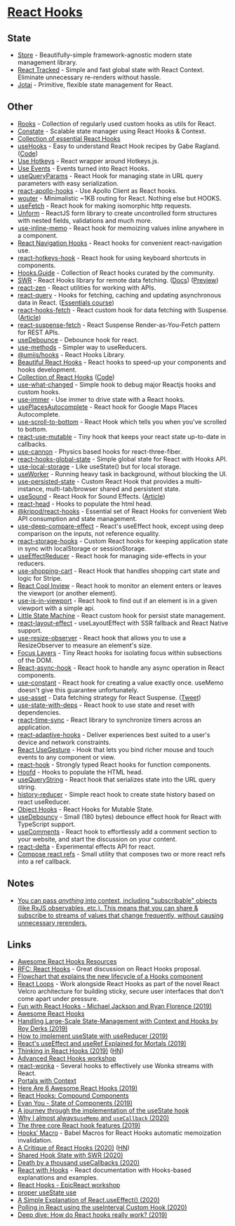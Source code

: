 # [React Hooks](https://reactjs.org/docs/hooks-intro.html)

## State

- [Store](https://github.com/fabiospampinato/store) - Beautifully-simple framework-agnostic modern state management library.
- [React Tracked](https://github.com/dai-shi/react-tracked) - Simple and fast global state with React Context. Eliminate unnecessary re-renders without hassle.
- [Jotai](https://github.com/react-spring/jotai) - Primitive, flexible state management for React.

## Other

- [Rooks](https://github.com/imbhargav5/rooks) - Collection of regularly used custom hooks as utils for React.
- [Constate](https://github.com/diegohaz/constate) - Scalable state manager using React Hooks & Context.
- [Collection of essential React Hooks](https://github.com/streamich/react-use)
- [useHooks](https://usehooks.com/) - Easy to understand React Hook recipes by Gabe Ragland. ([Code](https://github.com/gragland/usehooks))
- [Use Hotkeys](https://github.com/sandiiarov/use-hotkeys) - React wrapper around Hotkeys.js.
- [Use Events](https://github.com/sandiiarov/use-events) - Events turned into React Hooks.
- [useQueryParams](https://github.com/pbeshai/use-query-params) - React Hook for managing state in URL query parameters with easy serialization.
- [react-apollo-hooks](https://github.com/trojanowski/react-apollo-hooks) - Use Apollo Client as React hooks.
- [wouter](https://github.com/molefrog/wouter) - Minimalistic ~1KB routing for React. Nothing else but HOOKS.
- [useFetch](https://github.com/alex-cory/use-http) - React hook for making isomorphic http requests.
- [Unform](https://github.com/Rocketseat/unform) - ReactJS form library to create uncontrolled form structures with nested fields, validations and much more.
- [use-inline-memo](https://github.com/andywer/use-inline-memo) - React hook for memoizing values inline anywhere in a component.
- [React Navigation Hooks](https://github.com/react-navigation/hooks) - React hooks for convenient react-navigation use.
- [react-hotkeys-hook](https://github.com/JohannesKlauss/react-hotkeys-hook) - React hook for using keyboard shortcuts in components.
- [Hooks.Guide](https://github.com/Raathigesh/hooks.guide) - Collection of React hooks curated by the community.
- [SWR](https://github.com/vercel/swr) - React Hooks library for remote data fetching. ([Docs](https://swr.now.sh/)) ([Preview](https://codehike.org/demo/swr))
- [react-zen](https://github.com/jamesknelson/react-zen) - React utilities for working with APIs.
- [react-query](https://github.com/tannerlinsley/react-query) - Hooks for fetching, caching and updating asynchronous data in React. ([Essentials course](https://learn.tanstack.com/p/react-query-essentials))
- [react-hooks-fetch](https://github.com/dai-shi/react-hooks-fetch) - React custom hook for data fetching with Suspense. ([Article](https://blog.axlight.com/posts/developing-a-react-library-for-suspense-for-data-fetching-in-concurrent-mode/))
- [react-suspense-fetch](https://github.com/dai-shi/react-suspense-fetch) - React Suspense Render-as-You-Fetch pattern for REST APIs.
- [useDebounce](https://github.com/xnimorz/use-debounce) - Debounce hook for react.
- [use-methods](https://github.com/pelotom/use-methods) - Simpler way to useReducers.
- [@umijs/hooks](https://github.com/umijs/hooks) - React Hooks Library.
- [Beautiful React Hooks](https://github.com/beautifulinteractions/beautiful-react-hooks) - React hooks to speed-up your components and hooks development.
- [Collection of React Hooks](https://nikgraf.github.io/react-hooks/) ([Code](https://github.com/nikgraf/react-hooks))
- [use-what-changed](https://github.com/simbathesailor/use-what-changed) - Simple hook to debug major Reactjs hooks and custom hooks.
- [use-immer](https://github.com/immerjs/use-immer) - Use immer to drive state with a React hooks.
- [usePlacesAutocomplete](https://github.com/wellyshen/use-places-autocomplete) - React hook for Google Maps Places Autocomplete.
- [use-scroll-to-bottom](https://github.com/tudorgergely/use-scroll-to-bottom) - React Hook which tells you when you've scrolled to bottom.
- [react-use-mutable](https://github.com/Marik-D/react-use-mutable) - Tiny hook that keeps your react state up-to-date in callbacks.
- [use-cannon](https://github.com/react-spring/use-cannon) - Physics based hooks for react-three-fiber.
- [react-hooks-global-state](https://github.com/dai-shi/react-hooks-global-state) - Simple global state for React with Hooks API.
- [use-local-storage](https://github.com/astoilkov/use-local-storage-state) - Like useState() but for local storage.
- [useWorker](https://github.com/alewin/useWorker) - Running heavy task in background, without blocking the UI.
- [use-persisted-state](https://github.com/donavon/use-persisted-state) - Custom React Hook that provides a multi-instance, multi-tab/browser shared and persistent state.
- [useSound](https://github.com/joshwcomeau/use-sound) - React Hook for Sound Effects. ([Article](https://joshwcomeau.com/react/announcing-use-sound-react-hook/))
- [react-head](https://github.com/JoviDeCroock/react-head) - Hooks to populate the html head.
- [@kripod/react-hooks](https://github.com/kripod/react-hooks) - Essential set of React Hooks for convenient Web API consumption and state management.
- [use-deep-compare-effect](https://github.com/kentcdodds/use-deep-compare-effect) - React's useEffect hook, except using deep comparison on the inputs, not reference equality.
- [react-storage-hooks](https://github.com/soyguijarro/react-storage-hooks) - Custom React hooks for keeping application state in sync with localStorage or sessionStorage.
- [useEffectReducer](https://github.com/davidkpiano/useEffectReducer) - React hook for managing side-effects in your reducers.
- [use-shopping-cart](https://github.com/dayhaysoos/use-shopping-cart) - React Hook that handles shopping cart state and logic for Stripe.
- [React Cool Inview](https://github.com/wellyshen/react-cool-inview) - React hook to monitor an element enters or leaves the viewport (or another element).
- [use-is-in-viewport](https://github.com/zeusdeux/use-is-in-viewport) - React hook to find out if an element is in a given viewport with a simple api.
- [Little State Machine](https://github.com/bluebill1049/little-state-machine) - React custom hook for persist state management.
- [react-layout-effect](https://github.com/alloc/react-layout-effect) - useLayoutEffect with SSR fallback and React Native support.
- [use-resize-observer](https://github.com/ZeeCoder/use-resize-observer) - React hook that allows you to use a ResizeObserver to measure an element's size.
- [Focus Layers](https://github.com/discord/focus-layers) - Tiny React hooks for isolating focus within subsections of the DOM.
- [React-async-hook](https://github.com/slorber/react-async-hook) - React hook to handle any async operation in React components.
- [use-constant](https://github.com/Andarist/use-constant) - React hook for creating a value exactly once. useMemo doesn't give this guarantee unfortunately.
- [use-asset](https://github.com/pmndrs/use-asset) - Data fetching strategy for React Suspense. ([Tweet](https://twitter.com/0xca0a/status/1315574053307133952))
- [use-state-with-deps](https://github.com/peterjuras/use-state-with-deps) - React hook to use state and reset with dependencies.
- [react-time-sync](https://github.com/peterjuras/react-time-sync) - React library to synchronize timers across an application.
- [react-adaptive-hooks](https://github.com/GoogleChromeLabs/react-adaptive-hooks) - Deliver experiences best suited to a user's device and network constraints.
- [React UseGesture](https://github.com/pmndrs/react-use-gesture) - Hook that lets you bind richer mouse and touch events to any component or view.
- [react-hook](https://github.com/jaredLunde/react-hook) - Strongly typed React hooks for function components.
- [Hoofd](https://github.com/JoviDeCroock/hoofd) - Hooks to populate the HTML head.
- [useQueryString](https://github.com/trevorblades/use-query-string) - React hook that serializes state into the URL query string.
- [history-reducer](https://github.com/marcolink/history-reducer) - Simple react hook to create state history based on react useReducer.
- [Object Hooks](https://github.com/shiftyp/objects) - React Hooks for Mutable State.
- [useDebouncy](https://github.com/eavam/use-debouncy) - Small (180 bytes) debounce effect hook for React with TypeScript support.
- [useComments](https://github.com/beerose/use-comments) - React hook to effortlessly add a comment section to your website, and start the discussion on your content.
- [react-delta](https://github.com/malerba118/react-delta) - Experimental effects API for react.
- [Compose react refs](https://github.com/seznam/compose-react-refs) - Small utility that composes two or more react refs into a ref callback.

## Notes

- [You can pass _anything_ into context, including "subscribable" objects (like RxJS observables, etc.). This means that you can share & subscribe to streams of values that change frequently, without causing unnecessary rerenders.](https://twitter.com/DavidKPiano/status/1228700861024604160)

## Links

- [Awesome React Hooks Resources](https://github.com/rehooks/awesome-react-hooks)
- [RFC: React Hooks](https://github.com/reactjs/rfcs/pull/68#issuecomment-439314884) - Great discussion on React Hooks proposal.
- [Flowchart that explains the new lifecycle of a Hooks component](https://github.com/donavon/hook-flow)
- [React Loops](https://github.com/leebyron/react-loops) - Work alongside React Hooks as part of the novel React Velcro architecture for building sticky, secure user interfaces that don't come apart under pressure.
- [Fun with React Hooks - Michael Jackson and Ryan Florence (2019)](https://www.youtube.com/watch?v=1jWS7cCuUXw)
- [Awesome React Hooks](https://github.com/glauberfc/awesome-react-hooks)
- [Handling Large-Scale State-Management with Context and Hooks by Roy Derks (2019)](https://www.youtube.com/watch?v=GxjDRjpoMJg)
- [How to implement useState with useReducer (2019)](https://kentcdodds.com/blog/how-to-implement-usestate-with-usereducer)
- [React's useEffect and useRef Explained for Mortals (2019)](https://leewarrick.com/blog/react-use-effect-explained/)
- [Thinking in React Hooks (2019)](https://wattenberger.com/blog/react-hooks) ([HN](https://news.ycombinator.com/item?id=21772038))
- [Advanced React Hooks workshop](https://github.com/kentcdodds/advanced-react-hooks)
- [react-wonka](https://github.com/kitten/react-wonka) - Several hooks to effectively use Wonka streams with React.
- [Portals with Context](https://reacttraining.com/blog/portals-with-context/)
- [Here Are 6 Awesome React Hooks (2019)](https://medium.com/@indreklasn/here-are-6-awesome-react-hooks-2ff0c0b35218)
- [React Hooks: Compound Components](https://kentcdodds.com/blog/compound-components-with-react-hooks)
- [Evan You - State of Components (2019)](https://www.dotconferences.com/2019/12/evan-you-state-of-components)
- [A journey through the implementation of the useState hook](https://www.newline.co/@CarlMungazi/a-journey-through-the-usestate-hook--a4983397)
- [Why I almost always`useMemo` and `useCallback` (2020)](https://dev.to/andyrichardsonn/why-i-almost-always-usememo-and-usecallback-4776)
- [The three core React hook features (2019)](https://bypaulshen.com/posts/react-hooks-core-api)
- [Hooks’ Macro](https://github.com/yuchi/hooks.macro) - Babel Macros for React Hooks automatic memoization invalidation.
- [A Critique of React Hooks (2020)](https://dillonshook.com/a-critique-of-react-hooks/) ([HN](https://news.ycombinator.com/item?id=22995928))
- [Shared Hook State with SWR (2020)](https://paco.im/blog/shared-hook-state-with-swr)
- [Death by a thousand useCallbacks (2020)](https://royi-codes.now.sh/thousand-usecallbacks/)
- [React with Hooks](https://reactwithhooks.netlify.app/) - React documentation with Hooks-based explanations and examples.
- [React Hooks - EpicReact workshop](https://github.com/kentcdodds/react-hooks)
- [proper useState use](https://twitter.com/0xca0a/status/1314326386555924480)
- [A Simple Explanation of React.useEffect() (2020)](https://dmitripavlutin.com/react-useeffect-explanation/)
- [Polling in React using the useInterval Custom Hook (2020)](https://blog.asayer.io/polling-in-react-using-the-useinterval-custom-hook)
- [Deep dive: How do React hooks really work? (2019)](https://www.netlify.com/blog/2019/03/11/deep-dive-how-do-react-hooks-really-work/)
